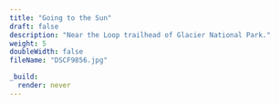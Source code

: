 ```yaml
---
title: "Going to the Sun"
draft: false
description: "Near the Loop trailhead of Glacier National Park."
weight: 5
doubleWidth: false
fileName: "DSCF9856.jpg"

_build:
  render: never
---
```

